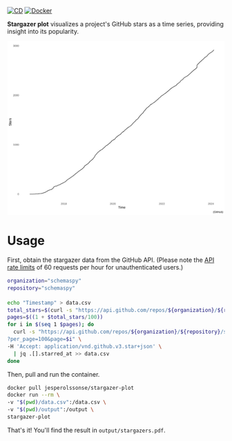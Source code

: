 [![CD](https://github.com/jesperolsson-se/stargazer-plot/actions/workflows/main.yml/badge.svg)](https://github.com/jesperolsson-se/stargazer-plot/actions/workflows/main.yml)
[![Docker](https://img.shields.io/docker/v/jesperolssonse/stargazer-plot/latest)](https://hub.docker.com/r/jesperolssonse/stargazer-plot)

**Stargazer plot** visualizes a project's GitHub stars as a time series,
providing insight into its popularity.

<img src="example-plot.svg" title="Fig 1. The SchemaSpy project's stars over time"/>

# Usage

First, obtain the stargazer data from the GitHub API. (Please note the
[API rate limits](https://docs.github.com/en/rest/using-the-rest-api/rate-limits-for-the-rest-api?apiVersion=2022-11-28)
of 60 requests per hour for unauthenticated users.)

```bash
organization="schemaspy"
repository="schemaspy"

echo "Timestamp" > data.csv
total_stars=$(curl -s "https://api.github.com/repos/${organization}/${repository}" | jq .stargazers_count)
pages=$((1 + $total_stars/100))
for i in $(seq 1 $pages); do
  curl -s "https://api.github.com/repos/${organization}/${repository}/stargazers\
?per_page=100&page=$i" \
-H 'Accept: application/vnd.github.v3.star+json' \
  | jq .[].starred_at >> data.csv
done
```

Then, pull and run the container.

```bash
docker pull jesperolssonse/stargazer-plot
docker run --rm \
-v "$(pwd)/data.csv":/data.csv \
-v "$(pwd)/output":/output \
stargazer-plot
```

That's it! You'll find the result in `output/stargazers.pdf`.
